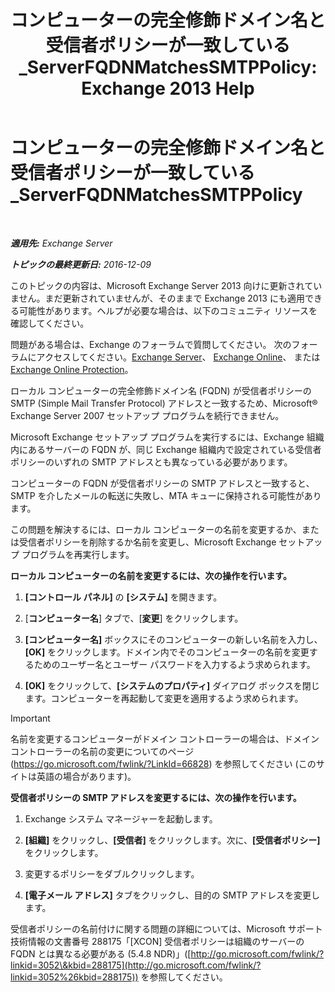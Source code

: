 ﻿---
title: 'コンピューターの完全修飾ドメイン名と受信者ポリシーが一致している_ServerFQDNMatchesSMTPPolicy: Exchange 2013 Help'
TOCTitle: コンピューターの完全修飾ドメイン名と受信者ポリシーが一致している_ServerFQDNMatchesSMTPPolicy
ms:assetid: f3ea61f8-1788-4cbf-814e-f7c088c1ac47
ms:mtpsurl: https://technet.microsoft.com/ja-jp/library/ms.exch.setupreadiness.serverfqdnmatchessmtppolicy(v=EXCHG.150)
ms:contentKeyID: 48270241
ms.date: 04/24/2018
mtps_version: v=EXCHG.150
ms.translationtype: HT
---

# コンピューターの完全修飾ドメイン名と受信者ポリシーが一致している\_ServerFQDNMatchesSMTPPolicy

 

_**適用先:** Exchange Server_

_**トピックの最終更新日:** 2016-12-09_

このトピックの内容は、Microsoft Exchange Server 2013 向けに更新されていません。まだ更新されていませんが、そのままで Exchange 2013 にも適用できる可能性があります。ヘルプが必要な場合は、以下のコミュニティ リソースを確認してください。

問題がある場合は、Exchange のフォーラムで質問してください。 次のフォーラムにアクセスしてください。[Exchange Server](https://go.microsoft.com/fwlink/p/?linkid=60612)、 [Exchange Online](https://go.microsoft.com/fwlink/p/?linkid=267542)、 または [Exchange Online Protection](https://go.microsoft.com/fwlink/p/?linkid=285351)。

ローカル コンピューターの完全修飾ドメイン名 (FQDN) が受信者ポリシーの SMTP (Simple Mail Transfer Protocol) アドレスと一致するため、Microsoft® Exchange Server 2007 セットアップ プログラムを続行できません。

Microsoft Exchange セットアップ プログラムを実行するには、Exchange 組織内にあるサーバーの FQDN が、同じ Exchange 組織内で設定されている受信者ポリシーのいずれの SMTP アドレスとも異なっている必要があります。

コンピューターの FQDN が受信者ポリシーの SMTP アドレスと一致すると、SMTP を介したメールの転送に失敗し、MTA キューに保持される可能性があります。

この問題を解決するには、ローカル コンピューターの名前を変更するか、または受信者ポリシーを削除するか名前を変更し、Microsoft Exchange セットアップ プログラムを再実行します。

**ローカル コンピューターの名前を変更するには、次の操作を行います。**

1.  **\[コントロール パネル\]** の **\[システム\]** を開きます。

2.  \[**コンピューター名**\] タブで、\[**変更**\] をクリックします。

3.  **\[コンピューター名\]** ボックスにそのコンピューターの新しい名前を入力し、**\[OK\]** をクリックします。ドメイン内でそのコンピューターの名前を変更するためのユーザー名とユーザー パスワードを入力するよう求められます。

4.  **\[OK\]** をクリックして、**\[システムのプロパティ\]** ダイアログ ボックスを閉じます。コンピューターを再起動して変更を適用するよう求められます。


> [!IMPORTANT]
> 名前を変更するコンピューターがドメイン コントローラーの場合は、ドメイン コントローラーの名前の変更についてのページ (<A href="https://go.microsoft.com/fwlink/?linkid=66828">https://go.microsoft.com/fwlink/?LinkId=66828</A>) を参照してください (このサイトは英語の場合があります)。



**受信者ポリシーの SMTP アドレスを変更するには、次の操作を行います。**

1.  Exchange システム マネージャーを起動します。

2.  **\[組織\]** をクリックし、**\[受信者\]** をクリックします。次に、**\[受信者ポリシー\]** をクリックします。

3.  変更するポリシーをダブルクリックします。

4.  **\[電子メール アドレス\]** タブをクリックし、目的の SMTP アドレスを変更します。

受信者ポリシーの名前付けに関する問題の詳細については、Microsoft サポート技術情報の文書番号 288175「\[XCON\] 受信者ポリシーは組織のサーバーの FQDN とは異なる必要がある (5.4.8 NDR)」([http://go.microsoft.com/fwlink/?linkid=3052\&kbid=288175](http://go.microsoft.com/fwlink/?linkid=3052%26kbid=288175)) を参照してください。

